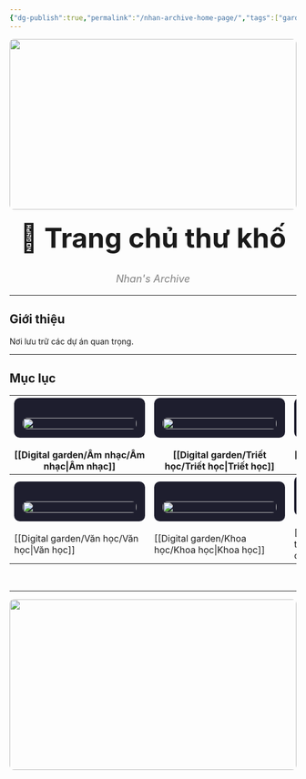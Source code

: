 ```yaml
---
{"dg-publish":true,"permalink":"/nhan-archive-home-page/","tags":["gardenEntry"]}
---
```


<div align="center">
  <img src="https://i.imgur.com/n3y46Y2.jpg" style="width: 100%; max-height: 300px; object-fit: cover; border-radius: 8px;">
</div>

<!-- Tiêu đề -->
<div align="center">
  <h1 style="font-size: 48px; margin-top: 20px;">📖 Trang chủ thư khố</h1>
  <p style="font-size: 18px; font-style: italic; color: gray;">Nhan's Archive</p>
</div>

<hr>
<!-- Giới thiệu --><h2>Giới thiệu</h2>
<p>Nơi lưu trữ các dự án quan trọng.</p>

<hr>

<!-- Mục lục -->
<h2>Mục lục</h2>

| <div style="background: #1E1E2E; padding: 15px; border-radius: 10px; width: 200px; text-align: center;"><br>    <img src="https://i.imgur.com/CuW7sD7.png" style="width: 100%; border-radius: 8px;"><br>  </div><br>            [[Digital garden/Âm nhạc/Âm nhạc\|Âm nhạc]]  | <div style="background: #1E1E2E; padding: 15px; border-radius: 10px; width: 200px; text-align: center;"><br>    <img src="https://i.imgur.com/cfhIXJN.png" style="width: 100%; border-radius: 8px;"><br>  </div><br>           [[Digital garden/Triết học/Triết học\|Triết học]]  | <div style="background: #1E1E2E; padding: 15px; border-radius: 10px; width: 200px; text-align: center;"><br>    <img src="https://i.imgur.com/4pOYkqV.png" style="width: 100%; border-radius: 8px;"><br>  </div><br>            [[Digital garden/Mỹ thuật/Mỹ thuật\|Mỹ thuật]]         |
| -------------------------------------------------------------------------------------------------------------------------------------------------------------------------------------------------------------------------------------------- | --------------------------------------------------------------------------------------------------------------------------------------------------------------------------------------------------------------------------------------------- | ---------------------------------------------------------------------------------------------------------------------------------------------------------------------------------------------------------------------------------------------------- |
| <div style="background: #1E1E2E; padding: 15px; border-radius: 10px; width: 200px; text-align: center;"><br>    <img src="https://i.imgur.com/VBpjclC.png" style="width: 100%; border-radius: 8px;"><br>  </div><br>             [[Digital garden/Văn học/Văn học\|Văn học]] | <div style="background: #1E1E2E; padding: 15px; border-radius: 10px; width: 200px; text-align: center;"><br>    <img src="https://i.imgur.com/ITJN6Eq.png" style="width: 100%; border-radius: 8px;"><br>  </div><br>             [[Digital garden/Khoa học/Khoa học\|Khoa học]] | <div style="background: #1E1E2E; padding: 15px; border-radius: 10px; width: 200px; text-align: center;"><br>    <img src="https://i.imgur.com/DPtngiq.png" style="width: 100%; border-radius: 8px;"><br>  </div><br>           [[Digital garden/Kinh tế chính trị/Kinh tế chính trị\|Kinh tế chính trị]] |

        

<hr>

<!-- Footer banner -->
<div align="center">
  <img src="https://i.imgur.com/WpGqeip.jpg" style="width: 100%; max-height: 300px; object-fit: cover; border-radius: 8px;">
</div>

